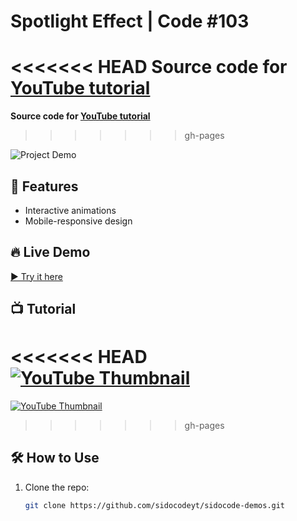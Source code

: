 # Spotlight Effect | Code #103  
<<<<<<< HEAD
**Source code for [YouTube tutorial](YOUR_VIDEO_URL)**  
=======
**Source code for [YouTube tutorial](https://www.youtube.com/watch?v=ogmA8o9QW1s)**  
>>>>>>> gh-pages

![Project Demo](screenshot.gif) 

## 🚀 Features  
- Interactive animations
- Mobile-responsive design 

## 🔥 Live Demo  
[▶️ Try it here](https://sidocodeyt.github.io/sidocode-demos/code-103/spotlight-effect/)  

## 📺 Tutorial  
<<<<<<< HEAD
[![YouTube Thumbnail](https://img.youtube.com/vi/YOUR_VIDEO_ID/0.jpg)](https://www.youtube.com/watch?v=YOUR_VIDEO_ID)
=======
[![YouTube Thumbnail](https://img.youtube.com/ogmA8o9QW1s/0.jpg)](https://www.youtube.com/watch?v=ogmA8o9QW1s)
>>>>>>> gh-pages

## 🛠️ How to Use  
1. Clone the repo:  
   ```bash  
   git clone https://github.com/sidocodeyt/sidocode-demos.git  